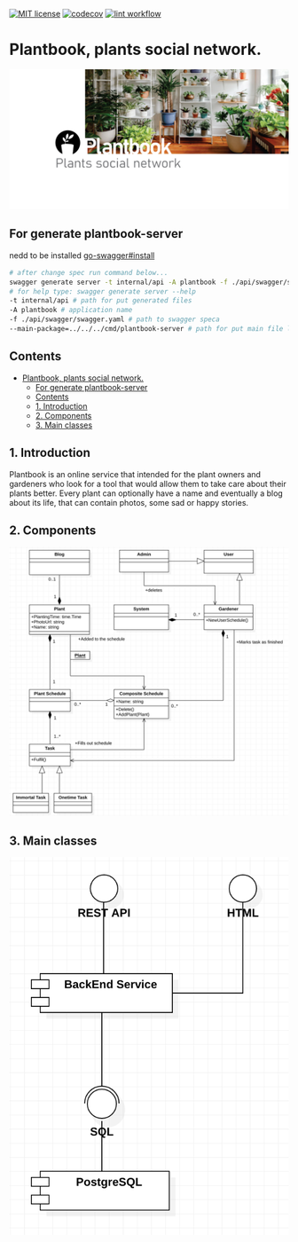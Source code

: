 [![MIT license](https://img.shields.io/badge/License-MIT-blue.svg)](https://github.com/kaatinga/plantbook/blob/main/LICENSE)
[![codecov](https://codecov.io/gh/kaatinga/plantbook/branch/main/graph/badge.svg)](https://codecov.io/gh/kaatinga/plantbook)
[![lint workflow](https://github.com/kaatinga/plantbook/actions/workflows/lint.yml/badge.svg)](https://github.com/kaatinga/plantbook/actions?query=workflow%3Agolangci-lint)

# Plantbook, plants social network.

![](assets/README_content/github_plants.png)

## For generate plantbook-server

nedd to be installed [go-swagger#install](https://goswagger.io/install.html)

```bash
# after change spec run command below...
swagger generate server -t internal/api -A plantbook -f ./api/swagger/swagger.yaml --main-package=../../../cmd/plantbook-server
# for help type: swagger generate server --help  
-t internal/api # path for put generated files
-A plantbook # application name
-f ./api/swagger/swagger.yaml # path to swagger speca
--main-package=../../../cmd/plantbook-server # path for put main file location
```

## Contents

- [Plantbook, plants social network.](#plantbook-plants-social-network)
  - [For generate plantbook-server](#for-generate-plantbook-server)
  - [Contents](#contents)
  - [1. Introduction](#1-introduction)
  - [2. Components](#2-components)
  - [3. Main classes](#3-main-classes)

<a id=introduction>

## 1. Introduction

Plantbook is an online service that intended for the plant owners and gardeners who look for a tool that would allow
them to take care about their plants better. Every plant can optionally have a name and eventually a blog about
its life, that can contain photos, some sad or happy stories.

<a id=components>

## 2. Components

![](assets/README_content/components.png)

<a id=main-classes>

## 3. Main classes

![](assets/README_content/classes.png)

